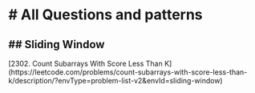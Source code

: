<h1># All Questions and patterns</h1>

<h2>## Sliding Window</h2>
[2302. Count Subarrays With Score Less Than K](https://leetcode.com/problems/count-subarrays-with-score-less-than-k/description/?envType=problem-list-v2&envId=sliding-window)
